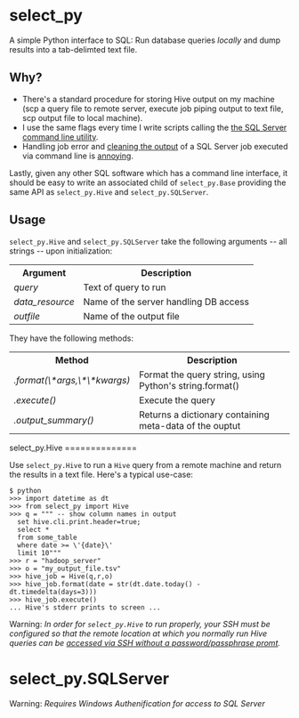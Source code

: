 select_py
=========

A simple Python interface to SQL: Run database queries *locally* and dump results into a tab-delimted text file.

Why?
----

<ul>
  <li>There's a standard procedure for storing Hive output on my machine (scp a query file to remote server, execute job piping output to text file, scp output file to local machine).</li>
  <li>I use the same flags every time I write scripts calling the <a href="http://msdn.microsoft.com/en-us/library/ms162773.aspx">the SQL Server command line utility</a>.</li>
  <li>Handling job error and <a href="http://stackoverflow.com/questions/2362229/how-to-supress-hyphens-in-sqlcmd">cleaning the output</a> of a SQL Server job executed via command line is <a href="http://www.experts-exchange.com/Database/MS-SQL-Server/Q_28189009.html">annoying</a>.</li>
</ul>

Lastly, given any other SQL software which has a command line interface, it should be easy to write an associated child of `select_py.Base` providing the same API as `select_py.Hive` and `select_py.SQLServer`.

Usage
-----

`select_py.Hive` and `select_py.SQLServer` take the following arguments -- all strings -- upon initialization:

<table>
  <tr>
    <th>Argument</th><th>Description</th>
  </tr>
  <tr>
    <td><em>query</em></td><td>Text of query to run</td>
  </tr>
  <tr>
    <td><em>data_resource</em></td><td>Name of the server handling DB access</td>
  </tr>
  <tr>
    <td><em>outfile</em></td><td>Name of the output file</td>
  </tr>
</table>

They have the following methods:

<table>
  <tr>
    <th>Method</th><th>Description</th>
  <tr>
    <td><em>.format(\*args,\*\*kwargs)</em></td><td>Format the query string, using Python's string.format()</td>
  </tr>
  <tr>
    <td><em>.execute()</em></td><td>Execute the query</td>
  </tr>
  <tr>
    <td><em>.output_summary()</em></td><td>Returns a dictionary containing meta-data of the ouptut</td>
  </tr>
<table>
select_py.Hive
==============

Use `select_py.Hive` to run a `Hive` query from a remote machine and return the results in a text file. Here's a typical use-case:

    $ python
    >>> import datetime as dt
    >>> from select_py import Hive
    >>> q = """ -- show column names in output
      set hive.cli.print.header=true;
      select *
      from some_table
      where date >= \'{date}\'
      limit 10"""
    >>> r = "hadoop_server"
    >>> o = "my_output_file.tsv"
    >>> hive_job = Hive(q,r,o)
    >>> hive_job.format(date = str(dt.date.today() - dt.timedelta(days=3)))
    >>> hive_job.execute()
    ... Hive's stderr prints to screen ...


Warning: *In order for `select_py.Hive` to run properly, your SSH must be configured so that the remote location at which you normally run Hive queries can be <a href="http://www.linuxproblem.org/art_9.html">accessed via SSH without a password/passphrase promt</a>.*

select_py.SQLServer
===================

Warning: *Requires Windows Authenification for access to SQL Server*
